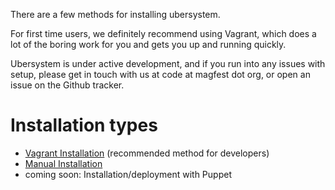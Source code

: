There are a few methods for installing ubersystem.  

For first time users, we definitely recommend using Vagrant, which does a lot of the boring work for you and gets you up and running quickly.

Ubersystem is under active development, and if you run into any issues with setup, please get in touch with us at code at magfest dot org, or open an issue on the Github tracker.

Installation types
================
- [Vagrant Installation](INSTALL.vagrant.md)   (recommended method for developers)
- [Manual Installation](INSTALL.manually.md)
- coming soon: Installation/deployment with Puppet
